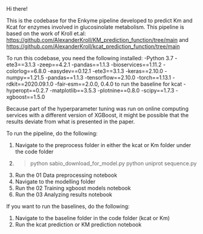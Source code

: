Hi there!

This is the codebase for the Enkyme pipeline developed to predict Km and Kcat for enzymes involved in glucosinolate metabolism.
This pipeline is based on the work of Kroll et.al: https://github.com/AlexanderKroll/KM_prediction_function/tree/main and https://github.com/AlexanderKroll/kcat_prediction_function/tree/main

To run this codebase, you need the following installed:
-Python 3.7
-ete3==3.1.3
-zeep==4.2.1
-pandas==1.1.3
-bioservices==1.11.2
-colorlog==6.8.0
-easydev==0.12.1
-ete3==3.1.3
-keras==2.10.0
-numpy==1.21.5
-pandas==1.1.3
-tensorflow==2.10.0
-torch==1.13.1
-rdkit==2020.09.1.0
-fair-esm==2.0.0, 0.4.0 to run the baseline for kcat
-hyperopt==0.2.7
-matplotlib==3.5.3
-plotnine==0.8.0
-scipy==1.7.3
-xgboost==1.5.0

Because part of the hyperparameter tuning was run on online computing services with a different version of XGBoost, it might be possible that the results deviate from what is presented in the paper.

To run the pipeline, do the following:

1. Navigate to the preprocess folder in either the kcat or Km folder under the code folder
2. > python sabio_download_for_model.py
   > python uniprot sequence.py
3. Run the 01 Data preprocessing notebook
4. Navigate to the modelling folder
5. Run the 02 Training xgboost models notebook
6. Run the 03 Analyzing results notebook

If you want to run the baselines, do the following:

1. Navigate to the baseline folder in the code folder (kcat or Km)
2. Run the kcat prediction or KM prediction notebook
